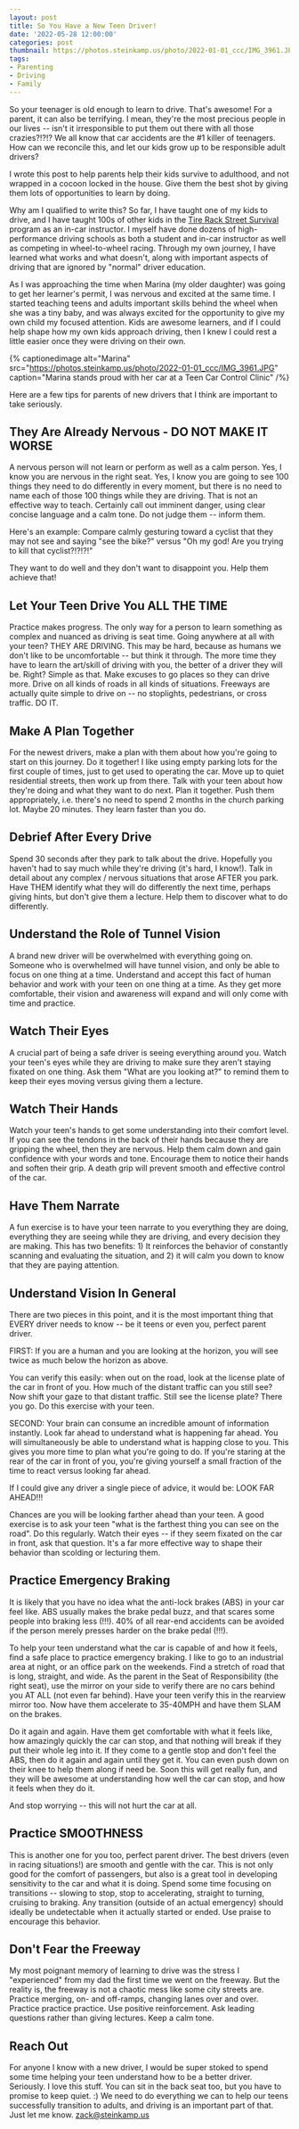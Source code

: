 ```yaml
---
layout: post
title: So You Have a New Teen Driver!
date: '2022-05-28 12:00:00'
categories: post
thumbnail: https://photos.steinkamp.us/photo/2022-01-01_ccc/IMG_3961.JPG?size=300x300
tags:
- Parenting
- Driving
- Family
---
```


So your teenager is old enough to learn to drive. That's awesome! For a parent, it can also be terrifying. I mean, they're the most precious people in our lives -- isn't it irresponsible to put them out there with all those crazies?!?!? We all know that car accidents are the #1 killer of teenagers. How can we reconcile this, and let our kids grow up to be responsible adult drivers?

I wrote this post to help parents help their kids survive to adulthood, and not wrapped in a cocoon locked in the house. Give them the best shot by giving them lots of opportunities to learn by doing.

Why am I qualified to write this? So far, I have taught one of my kids to drive, and I have taught 100s of other kids in the [Tire Rack Street Survival](https://streetsurvival.org/) program as an in-car instructor. I myself have done dozens of high-performance driving schools as both a student and in-car instructor as well as competing in wheel-to-wheel racing. Through my own journey, I have learned what works and what doesn't, along with important aspects of driving that are ignored by "normal" driver education.

As I was approaching the time when Marina (my older daughter) was going to get her learner's permit, I was nervous and excited at the same time. I started teaching teens and adults important skills behind the wheel when she was a tiny baby, and was always excited for the opportunity to give my own child my focused attention. Kids are awesome learners, and if I could help shape how my own kids approach driving, then I knew I could rest a little easier once they were driving on their own.

{% captionedimage alt="Marina" src="https://photos.steinkamp.us/photo/2022-01-01_ccc/IMG_3961.JPG" caption="Marina stands proud with her car at a Teen Car Control Clinic" /%}

Here are a few tips for parents of new drivers that I think are important to take seriously.

## They Are Already Nervous - DO NOT MAKE IT WORSE

A nervous person will not learn or perform as well as a calm person. Yes, I know you are nervous in the right seat. Yes, I know you are going to see 100 things they need to do differently in every moment, but there is no need to name each of those 100 things while they are driving. That is not an effective way to teach. Certainly call out imminent danger, using clear concise language and a calm tone. Do not judge them -- inform them.

Here's an example: Compare calmly gesturing toward a cyclist that they may not see and saying "see the bike?" versus "Oh my god! Are you trying to kill that cyclist?!?!?!"

They want to do well and they don't want to disappoint you. Help them achieve that!

## Let Your Teen Drive You ALL THE TIME

Practice makes progress. The only way for a person to learn something as complex and nuanced as driving is seat time. Going anywhere at all with your teen? THEY ARE DRIVING. This may be hard, because as humans we don't like to be uncomfortable -- but think it through. The more time they have to learn the art/skill of driving with you, the better of a driver they will be. Right? Simple as that. Make excuses to go places so they can drive more. Drive on all kinds of roads in all kinds of situations. Freeways are actually quite simple to drive on -- no stoplights, pedestrians, or cross traffic. DO IT.

## Make A Plan Together

For the newest drivers, make a plan with them about how you're going to start on this journey. Do it together! I like using empty parking lots for the first couple of times, just to get used to operating the car. Move up to quiet residential streets, then work up from there. Talk with your teen about how they're doing and what they want to do next. Plan it together. Push them appropriately, i.e. there's no need to spend 2 months in the church parking lot. Maybe 20 minutes. They learn faster than you do.

## Debrief After Every Drive

Spend 30 seconds after they park to talk about the drive. Hopefully you haven't had to say much while they're driving (it's hard, I know!). Talk in detail about any complex / nervous situations that arose AFTER you park. Have THEM identify what they will do differently the next time, perhaps giving hints, but don't give them a lecture. Help them to discover what to do differently.

## Understand the Role of Tunnel Vision

A brand new driver will be overwhelmed with everything going on. Someone who is overwhelmed will have tunnel vision, and only be able to focus on one thing at a time. Understand and accept this fact of human behavior and work with your teen on one thing at a time. As they get more comfortable, their vision and awareness will expand and will only come with time and practice.

## Watch Their Eyes

A crucial part of being a safe driver is seeing everything around you. Watch your teen's eyes while they are driving to make sure they aren't staying fixated on one thing. Ask them "What are you looking at?" to remind them to keep their eyes moving versus giving them a lecture.

## Watch Their Hands

Watch your teen's hands to get some understanding into their comfort level. If you can see the tendons in the back of their hands because they are gripping the wheel, then they are nervous. Help them calm down and gain confidence with your words and tone. Encourage them to notice their hands and soften their grip. A death grip will prevent smooth and effective control of the car.

## Have Them Narrate

A fun exercise is to have your teen narrate to you everything they are doing, everything they are seeing while they are driving, and every decision they are making. This has two benefits: 1) It reinforces the behavior of constantly scanning and evaluating the situation, and 2) it will calm you down to know that they are paying attention.

## Understand Vision In General

There are two pieces in this point, and it is the most important thing that EVERY driver needs to know -- be it teens or even you, perfect parent driver.

FIRST: If you are a human and you are looking at the horizon, you will see twice as much below the horizon as above.

You can verify this easily: when out on the road, look at the license plate of the car in front of you. How much of the distant traffic can you still see? Now shift your gaze to that distant traffic. Still see the license plate? There you go. Do this exercise with your teen.

SECOND: Your brain can consume an incredible amount of information instantly. Look far ahead to understand what is happening far ahead. You will simultaneously be able to understand what is happing close to you. This gives you more time to plan what you're going to do. If you're staring at the rear of the car in front of you, you're giving yourself a small fraction of the time to react versus looking far ahead.

If I could give any driver a single piece of advice, it would be: LOOK FAR AHEAD!!!

Chances are you will be looking farther ahead than your teen. A good exercise is to ask your teen "what is the farthest thing you can see on the road". Do this regularly. Watch their eyes -- if they seem fixated on the car in front, ask that question. It's a far more effective way to shape their behavior than scolding or lecturing them.

## Practice Emergency Braking

It is likely that you have no idea what the anti-lock brakes (ABS) in your car feel like. ABS usually makes the brake pedal buzz, and that scares some people into braking less (!!!). 40% of all rear-end accidents can be avoided if the person merely presses harder on the brake pedal (!!!).

To help your teen understand what the car is capable of and how it feels, find a safe place to practice emergency braking. I like to go to an industrial area at night, or an office park on the weekends. Find a stretch of road that is long, straight, and wide. As the parent in the Seat of Responsibility (the right seat), use the mirror on your side to verify there are no cars behind you AT ALL (not even far behind). Have your teen verify this in the rearview mirror too. Now have them accelerate to 35-40MPH and have them SLAM on the brakes.

Do it again and again. Have them get comfortable with what it feels like, how amazingly quickly the car can stop, and that nothing will break if they put their whole leg into it. If they come to a gentle stop and don't feel the ABS, then do it again and again until they get it. You can even push down on their knee to help them along if need be. Soon this will get really fun, and they will be awesome at understanding how well the car can stop, and how it feels when they do it.

And stop worrying -- this will not hurt the car at all.

## Practice SMOOTHNESS

This is another one for you too, perfect parent driver. The best drivers (even in racing situations!) are smooth and gentle with the car. This is not only good for the comfort of passengers, but also is a great tool in developing sensitivity to the car and what it is doing. Spend some time focusing on transitions -- slowing to stop, stop to accelerating, straight to turning, cruising to braking. Any transition (outside of an actual emergency) should ideally be undetectable when it actually started or ended. Use praise to encourage this behavior.

## Don't Fear the Freeway

My most poignant memory of learning to drive was the stress I "experienced" from my dad the first time we went on the freeway. But the reality is, the freeway is not a chaotic mess like some city streets are. Practice merging, on- and off-ramps, changing lanes over and over. Practice practice practice. Use positive reinforcement. Ask leading questions rather than giving lectures. Keep a calm tone.

## Reach Out

For anyone I know with a new driver, I would be super stoked to spend some time helping your teen understand how to be a better driver. Seriously. I love this stuff. You can sit in the back seat too, but you have to promise to keep quiet. :) We need to do everything we can to help our teens successfully transition to adults, and driving is an important part of that. Just let me know. [zack@steinkamp.us](mailto:zack@steinkamp.us)
